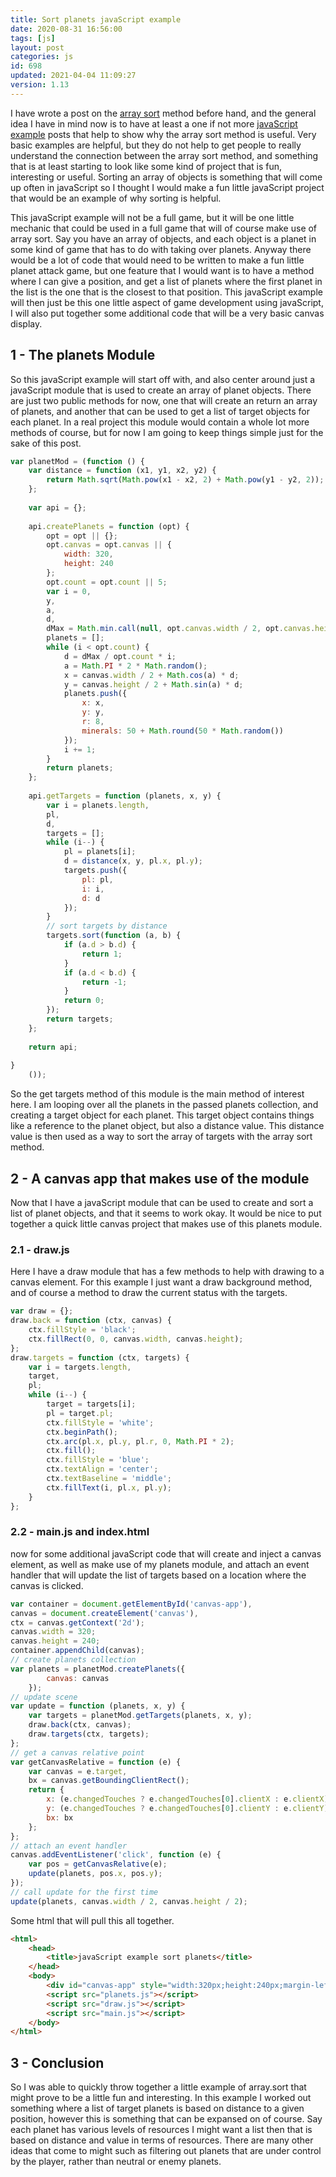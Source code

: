 ```yaml
---
title: Sort planets javaScript example
date: 2020-08-31 16:56:00
tags: [js]
layout: post
categories: js
id: 698
updated: 2021-04-04 11:09:27
version: 1.13
---
```


I have wrote a post on the [array sort](/2019/12/02/js-array-sort/) method before hand, and the general idea I have in mind now is to have at least a one if not more [javaScript example](/2021/04/02/js-javascript-example/) posts that help to show why the array sort method is useful. Very basic examples are helpful, but they do not help to get people to really understand the connection between the array sort method, and something that is at least starting to look like some kind of project that is fun, interesting or useful. Sorting an array of objects is something that will come up often in javaScript so I thought I would make a fun little javaScript project that would be an example of why sorting is helpful. 

This javaScript example will not be a full game, but it will be one little mechanic that could be used in a full game that will of course make use of array sort. Say you have an array of objects, and each object is a planet in some kind of game that has to do with taking over planets. Anyway there would be a lot of code that would need to be written to make a fun little planet attack game, but one feature that I would want is to have a method where I can give a position, and get a list of planets where the first planet in the list is the one that is the closest to that position. This javaScript example will then just be this one little aspect of game development using javaScript, I will also put together some additional code that will be a very basic canvas display.

<!-- more -->

## 1 - The planets Module

So this javaScript example will start off with, and also center around just a javaScript module that is used to create an array of planet objects. There are just two public methods for now, one that will create an return an array of planets, and another that can be used to get a list of target objects for each planet. In a real project this module would contain a whole lot more methods of course, but for now I am going to keep things simple just for the sake of this post.

```js
var planetMod = (function () {
    var distance = function (x1, y1, x2, y2) {
        return Math.sqrt(Math.pow(x1 - x2, 2) + Math.pow(y1 - y2, 2));
    };
 
    var api = {};
 
    api.createPlanets = function (opt) {
        opt = opt || {};
        opt.canvas = opt.canvas || {
            width: 320,
            height: 240
        };
        opt.count = opt.count || 5;
        var i = 0,
        y,
        a,
        d,
        dMax = Math.min.call(null, opt.canvas.width / 2, opt.canvas.height / 2),
        planets = [];
        while (i < opt.count) {
            d = dMax / opt.count * i;
            a = Math.PI * 2 * Math.random();
            x = canvas.width / 2 + Math.cos(a) * d;
            y = canvas.height / 2 + Math.sin(a) * d;
            planets.push({
                x: x,
                y: y,
                r: 8,
                minerals: 50 + Math.round(50 * Math.random())
            });
            i += 1;
        }
        return planets;
    };
 
    api.getTargets = function (planets, x, y) {
        var i = planets.length,
        pl,
        d,
        targets = [];
        while (i--) {
            pl = planets[i];
            d = distance(x, y, pl.x, pl.y);
            targets.push({
                pl: pl,
                i: i,
                d: d
            });
        }
        // sort targets by distance
        targets.sort(function (a, b) {
            if (a.d > b.d) {
                return 1;
            }
            if (a.d < b.d) {
                return -1;
            }
            return 0;
        });
        return targets;
    };
 
    return api;
 
}
    ());
```

So the get targets method of this module is the main method of interest here. I am looping over all the planets in the passed planets collection, and creating a target object for each planet. This target object contains things like a reference to the planet object, but also a distance value. This distance value is then used as a way to sort the array of targets with the array sort method.

## 2 - A canvas app that makes use of the module

Now that I have a javaScript module that can be used to create and sort a list of planet objects, and that it seems to work okay. It would be nice to put together a quick little canvas project that makes use of this planets module.

### 2.1 - draw.js

Here I have a draw module that has a few methods to help with drawing to a canvas element. For this example I just want a draw background method, and of course a method to draw the current status with the targets.

```js
var draw = {};
draw.back = function (ctx, canvas) {
    ctx.fillStyle = 'black';
    ctx.fillRect(0, 0, canvas.width, canvas.height);
};
draw.targets = function (ctx, targets) {
    var i = targets.length,
    target,
    pl;
    while (i--) {
        target = targets[i];
        pl = target.pl;
        ctx.fillStyle = 'white';
        ctx.beginPath();
        ctx.arc(pl.x, pl.y, pl.r, 0, Math.PI * 2);
        ctx.fill();
        ctx.fillStyle = 'blue';
        ctx.textAlign = 'center';
        ctx.textBaseline = 'middle';
        ctx.fillText(i, pl.x, pl.y);
    }
};
```

### 2.2 - main.js and index.html

now for some additional javaScript code that will create and inject a canvas element, as well as make use of my planets module, and attach an event handler that will update the list of targets based on a location where the canvas is clicked.

```js
var container = document.getElementById('canvas-app'),
canvas = document.createElement('canvas'),
ctx = canvas.getContext('2d');
canvas.width = 320;
canvas.height = 240;
container.appendChild(canvas);
// create planets collection
var planets = planetMod.createPlanets({
        canvas: canvas
    });
// update scene
var update = function (planets, x, y) {
    var targets = planetMod.getTargets(planets, x, y);
    draw.back(ctx, canvas);
    draw.targets(ctx, targets);
};
// get a canvas relative point
var getCanvasRelative = function (e) {
    var canvas = e.target,
    bx = canvas.getBoundingClientRect();
    return {
        x: (e.changedTouches ? e.changedTouches[0].clientX : e.clientX) - bx.left,
        y: (e.changedTouches ? e.changedTouches[0].clientY : e.clientY) - bx.top,
        bx: bx
    };
};
// attach an event handler
canvas.addEventListener('click', function (e) {
    var pos = getCanvasRelative(e);
    update(planets, pos.x, pos.y);
});
// call update for the first time
update(planets, canvas.width / 2, canvas.height / 2);
```

Some html that will pull this all together.

```html
<html>
    <head>
        <title>javaScript example sort planets</title>
    </head>
    <body>
        <div id="canvas-app" style="width:320px;height:240px;margin-left:auto;margin-right:auto;"></div>
        <script src="planets.js"></script>
        <script src="draw.js"></script>
        <script src="main.js"></script>
    </body>
</html>
```

## 3 - Conclusion

So I was able to quickly throw together a little example of array.sort that might prove to be a little fun and interesting. In this example I worked out something where a list of target planets is based on distance to a given position, however this is something that can be expansed on of course. Say each planet has various levels of resources I might want a list then that is based on distance and value in terms of resources. There are many other ideas that come to might such as filtering out planets that are under control by the player, rather than neutral or enemy planets.